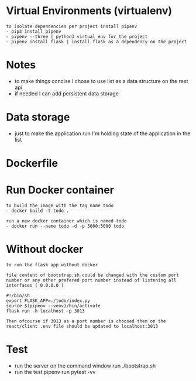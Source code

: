 # Virtual Environments (virtualenv)
    to isolate dependencies per project install pipenv
    - pip3 install pipenv
    - pipenv --three | python3 virtual env for the project
    - pipenv install flask | install flask as a dependency on the project

# Notes 
- to make things concise I chose to use list as a data structure on the rest api
- if needed I can add persistent data storage

# Data storage
- just to make the application run I'm holding state of the application in the list

# Dockerfile
# Run Docker container
    to build the image with the tag name todo
    - docker build -t todo .

    run a new docker container which is named todo
    - docker run --name todo -d -p 5000:5000 todo

# Without docker
    to run the flask app without docker

    file content of bootstrap.sh could be changed with the custom port number or any other prefered port number instead of listening all interfaces ( 0.0.0.0 )

    #!/bin/sh
    export FLASK_APP=./todo/index.py
    source $(pipenv --venv)/bin/activate
    flask run -h localhost -p 3013

    Then ofcourse if 3013 as a port number is choosed then on the react/client .env file should be updated to localhost:3013

# Test
- run the server
    on the command window run ./bootstrap.sh
- run the test
    pipenv run pytest -vv